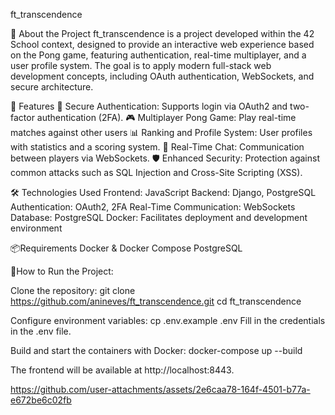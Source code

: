 ft_transcendence

📌 About the Project
ft_transcendence is a project developed within the 42 School context, designed to provide an interactive web experience based on the Pong game, 
featuring authentication, real-time multiplayer, and a user profile system. The goal is to apply modern full-stack web development concepts, 
including OAuth authentication, WebSockets, and secure architecture.

🚀 Features
🔑 Secure Authentication: Supports login via OAuth2 and two-factor authentication (2FA).
🎮 Multiplayer Pong Game: Play real-time matches against other users
📊 Ranking and Profile System: User profiles with statistics and a scoring system.
💬 Real-Time Chat: Communication between players via WebSockets.
🛡️ Enhanced Security: Protection against common attacks such as SQL Injection and Cross-Site Scripting (XSS).

🛠️ Technologies Used
Frontend: JavaScript
Backend: Django, PostgreSQL
Authentication: OAuth2, 2FA
Real-Time Communication: WebSockets
Database: PostgreSQL
Docker: Facilitates deployment and development environment


📦Requirements
Docker & Docker Compose
PostgreSQL

🔧How to Run the Project:

Clone the repository:
git clone https://github.com/anineves/ft_transcendence.git
cd ft_transcendence

Configure environment variables:
cp .env.example .env
Fill in the credentials in the .env file.

Build and start the containers with Docker:
docker-compose up --build

The frontend will be available at http://localhost:8443.




https://github.com/user-attachments/assets/2e6caa78-164f-4501-b77a-e672be6c02fb

